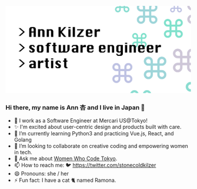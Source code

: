 ![Header](https://github.com/ann-kilzer/ann-kilzer/blob/master/images/Header.png)

### Hi there, my name is Ann 杏 and I live in Japan 👋

- 🔭 I work as a Software Engineer at Mercari US@Tokyo!
- ✨ I'm excited about user-centric design and products built with care.
- 🌱 I’m currently learning Python3 and practicing Vue.js, React, and Golang
- 👯 I’m looking to collaborate on creative coding and empowering women in tech.
- 💬 Ask me about [Women Who Code Tokyo](https://www.womenwhocode.com/tokyo).
- 📫 How to reach me: 🐦 https://twitter.com/stonecoldkilzer
- 😄 Pronouns: she / her
- ⚡ Fun fact: I have a cat 🐈 named Ramona.

